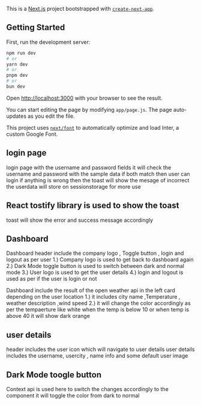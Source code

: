 This is a [Next.js](https://nextjs.org/) project bootstrapped with [`create-next-app`](https://github.com/vercel/next.js/tree/canary/packages/create-next-app).

## Getting Started

First, run the development server:

```bash
npm run dev
# or
yarn dev
# or
pnpm dev
# or
bun dev
```

Open [http://localhost:3000](http://localhost:3000) with your browser to see the result.

You can start editing the page by modifying `app/page.js`. The page auto-updates as you edit the file.

This project uses [`next/font`](https://nextjs.org/docs/basic-features/font-optimization) to automatically optimize and load Inter, a custom Google Font.

## login page
login page with the username and password fields
it will check the username and password with the sample data if both match then user can login 
if anything is wrong then the toast will show the mesage of incorrect
the userdata will store on sessionstorage for more use

## React tostify library is used to show the toast
toast will show the error and success message accordingly

## Dashboard 
Dashboard  header  include the company logo , Toggle button , login and logout as per user
    1.) Company logo is used to get back to dashboard again
    2.) Dark Mode toggle button is used to switch between dark and normal mode
    3.) User logo is used to get the user details
    4.) login and logout is used as per if the user is login or not 

Dashboard include the result of the open weather api in the left card depending on the user location
    1.) it includes city name ,Temperature , weather description ,wind speed
    2.) it will change the color accordingly as per the tempaerture like white when the temp is below 10 or when temp is above 40  it will show dark orange

## user details
header includes the user icon which will navigate to user details
user details includes the username, usercity , name info and some default user image

## Dark Mode toogle button
Context api is used here to switch the changes accordingly to the component
it will toggle the color from dark to normal 










